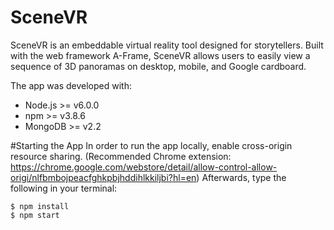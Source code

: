 # SceneVR

SceneVR is an embeddable virtual reality tool designed for storytellers. Built with the web framework A-Frame, SceneVR allows users to easily view a sequence of 3D panoramas on desktop, mobile, and Google cardboard. 

The app was developed with:
* Node.js >= v6.0.0
* npm >= v3.8.6
* MongoDB >= v2.2

#Starting the App
In order to run the app locally, enable cross-origin resource sharing. (Recommended Chrome extension: https://chrome.google.com/webstore/detail/allow-control-allow-origi/nlfbmbojpeacfghkpbjhddihlkkiljbi?hl=en) Afterwards, type the following in your terminal:
```
$ npm install
$ npm start
```
